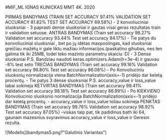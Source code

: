 #MIF_ML
IGNAS KUNICKAS MMT 4K. 2020

PIRMAS BANDYMAS (TRAIN SET ACCURACY 97.41% VALIDATION SET ACCURACY 81.82% TEST SET ACCURACY 69.58%)
      - 2 konvoliuciniai sluoksniai 
      - 3 paprasti dense sluoksniai ir gautas visai geras rezultatas train ir validation setuose.
ANTRAS BANDYMAS (Train set accuracy 98.27% Validation set accuracy 93.44% Test set accuracy 84.17%)
       - Tie patys du konvoliuciniai sluoksniai , bet po jų idėtas maxpoolingas, kad sluoksniai greičiau mažėtų ir gale liktu mažiau informacijos.(paskatino gihubas, nes ten             galima tik  iki 25MB, todel teko mazinto parametru skaiciu :D)
       - 3 Dense sluoksniai P.S. Bandziau naudoti keras.optimizers.Adam(lr=3e-4) ir gauvau -8% test seto
TREČIAS BANDYMAS (Train set accuracy 99.16% Validation set accuracy 96.80% Test set accuracy 86.08%)
       - Po Konvoliuciniu sluoksnių normalizacija viena BatchNormalization(axis=-1) pridėjo dar keletą procentų.
       - Tie patys 3 dense sluoksniai
      P.S. accuracy_value ir loss_value labai sokineja
KETVIRTAS BANDYMAS (Train set accuracy 99.41% Validation set accuracy 98.18% Test set accuracy 86.99%)
       - Po KIEKVIENO Konvoliucinio sluoksnio normalizacija BatchNormalization(axis=-1) pridėjo dar keletą procentų.
       - accuracy_value ir loss_value toliau sokineja
PENKTAS BANDYMAS (Train set accuracy 99.76% Validation set accuracy 98.92% Test set accuracy 87.05%)
       -viskas taip pat, tik padidinus bath iki 64, gaunam mazesnius svyravimus accuracy_value ir loss_value ir Geresni rezulta.

![Modelis](bandymas5.png?"Galutinis Variantas")
